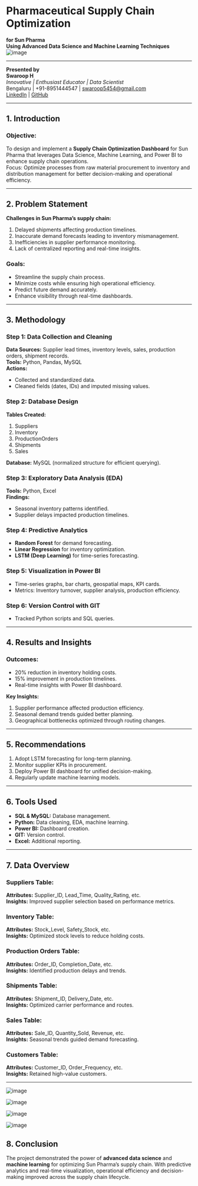 
# Pharmaceutical Supply Chain Optimization  
**for Sun Pharma**  
**Using Advanced Data Science and Machine Learning Techniques**  
![image](https://github.com/user-attachments/assets/0bed6da1-dd92-4d4c-a6cb-c0668afffef8)

---

**Presented by**  
**Swaroop H**  
*Innovative | Enthusiast Educator | Data Scientist*  
Bengaluru | +91-8951444547 | [swaroop5454@gmail.com](mailto:swaroop5454@gmail.com)  
[LinkedIn](https://linkedin.com/in/swaroop5454/) | [GitHub](https://github.com/swaroop5454)  

---

## 1. Introduction  

### Objective:  
To design and implement a **Supply Chain Optimization Dashboard** for Sun Pharma that leverages Data Science, Machine Learning, and Power BI to enhance supply chain operations.  
Focus: Optimize processes from raw material procurement to inventory and distribution management for better decision-making and operational efficiency.  

---

## 2. Problem Statement  

**Challenges in Sun Pharma’s supply chain:**  
1. Delayed shipments affecting production timelines.  
2. Inaccurate demand forecasts leading to inventory mismanagement.  
3. Inefficiencies in supplier performance monitoring.  
4. Lack of centralized reporting and real-time insights.  

### Goals:  
- Streamline the supply chain process.  
- Minimize costs while ensuring high operational efficiency.  
- Predict future demand accurately.  
- Enhance visibility through real-time dashboards.  

---

## 3. Methodology  

### Step 1: Data Collection and Cleaning  
**Data Sources:** Supplier lead times, inventory levels, sales, production orders, shipment records.  
**Tools:** Python, Pandas, MySQL  
**Actions:**  
- Collected and standardized data.  
- Cleaned fields (dates, IDs) and imputed missing values.  

### Step 2: Database Design  
**Tables Created:**  
1. Suppliers  
2. Inventory  
3. ProductionOrders  
4. Shipments  
5. Sales  

**Database:** MySQL (normalized structure for efficient querying).  

### Step 3: Exploratory Data Analysis (EDA)  
**Tools:** Python, Excel  
**Findings:**  
- Seasonal inventory patterns identified.  
- Supplier delays impacted production timelines.  

### Step 4: Predictive Analytics  
- **Random Forest** for demand forecasting.  
- **Linear Regression** for inventory optimization.  
- **LSTM (Deep Learning)** for time-series forecasting.  

### Step 5: Visualization in Power BI  
- Time-series graphs, bar charts, geospatial maps, KPI cards.  
- Metrics: Inventory turnover, supplier analysis, production efficiency.  

### Step 6: Version Control with GIT  
- Tracked Python scripts and SQL queries.  

---

## 4. Results and Insights  

### Outcomes:  
- 20% reduction in inventory holding costs.  
- 15% improvement in production timelines.  
- Real-time insights with Power BI dashboard.  

**Key Insights:**  
1. Supplier performance affected production efficiency.  
2. Seasonal demand trends guided better planning.  
3. Geographical bottlenecks optimized through routing changes.  

---

## 5. Recommendations  

1. Adopt LSTM forecasting for long-term planning.  
2. Monitor supplier KPIs in procurement.  
3. Deploy Power BI dashboard for unified decision-making.  
4. Regularly update machine learning models.  

---

## 6. Tools Used  

- **SQL & MySQL:** Database management.  
- **Python:** Data cleaning, EDA, machine learning.  
- **Power BI:** Dashboard creation.  
- **GIT:** Version control.  
- **Excel:** Additional reporting.  

---

## 7. Data Overview  

### Suppliers Table:  
**Attributes:** Supplier_ID, Lead_Time, Quality_Rating, etc.  
**Insights:** Improved supplier selection based on performance metrics.  

### Inventory Table:  
**Attributes:** Stock_Level, Safety_Stock, etc.  
**Insights:** Optimized stock levels to reduce holding costs.  

### Production Orders Table:  
**Attributes:** Order_ID, Completion_Date, etc.  
**Insights:** Identified production delays and trends.  

### Shipments Table:  
**Attributes:** Shipment_ID, Delivery_Date, etc.  
**Insights:** Optimized carrier performance and routes.  

### Sales Table:  
**Attributes:** Sale_ID, Quantity_Sold, Revenue, etc.  
**Insights:** Seasonal trends guided demand forecasting.  

### Customers Table:  
**Attributes:** Customer_ID, Order_Frequency, etc.  
**Insights:** Retained high-value customers.  

---
![image](https://github.com/user-attachments/assets/4ed2bf4c-300a-4c91-af10-969126551436)

![image](https://github.com/user-attachments/assets/e2c1ac95-43c3-4c70-b361-7aa08a60d922)

![image](https://github.com/user-attachments/assets/f50d8be4-c108-4eda-b14f-841e99b073ae)

![image](https://github.com/user-attachments/assets/63793f73-f58f-450b-b9f0-ad9db16a50e9)





## 8. Conclusion  

The project demonstrated the power of **advanced data science** and **machine learning** for optimizing Sun Pharma’s supply chain. With predictive analytics and real-time visualization, operational efficiency and decision-making improved across the supply chain lifecycle.  
